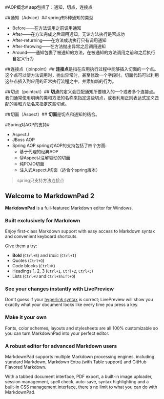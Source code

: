 #AOP概念#
**aop**包括了：通知，切点，连接点

##通知（Advice）##
spring有5种通知的类型
- Before——在方法调用之前调用通知
- After——在方法完成之后调用通知，无论方法执行是否成功
- After-returning——在方法成功执行只有调用通知
- After-throwing——在方法抛出异常之后调用通知
- Around——通知包裹了被通知的方法，在被通知的方法调用之前和之后执行自定义行为

##连接点（joinpoint）##
**连接点**是指在应用执行过程中能够插入切面的一个点。这个点可以使方法调用时，抛出异常时，甚至修改一个字段时。切面代码可以利用这些点插入到应用的正常执行流程之中，并添加新的行为。

##切点（pointcut）##
**切点**的定义会匹配通知所要植入的一个或者多个连接点。我们通常使用明确的类和方法的名称来指定这些切点，或者利用正则表达式定义匹配的类和方法名来指定这些切点。

##切面（Aspect）##
**切面**是切点和通知的结合。


#Spring对AOP的支持#
- AspectJ
- JBoss AOP
- Spring AOP
    spring对AOP的支持包括了四个方面:
    - 基于代理的经典AOP
    - @AspectJ注解驱动的切面
    - 纯POJO切面
    - 注入式AspectJ切面（适合个spring版本）
> spring只支持方法连接点

## Welcome to MarkdownPad 2 ##

**MarkdownPad** is a full-featured Markdown editor for Windows.

### Built exclusively for Markdown ###

Enjoy first-class Markdown support with easy access to  Markdown syntax and convenient keyboard shortcuts.

Give them a try:

- **Bold** (`Ctrl+B`) and *Italic* (`Ctrl+I`)
- Quotes (`Ctrl+Q`)
- Code blocks (`Ctrl+K`)
- Headings 1, 2, 3 (`Ctrl+1`, `Ctrl+2`, `Ctrl+3`)
- Lists (`Ctrl+U` and `Ctrl+Shift+O`)

### See your changes instantly with LivePreview ###

Don't guess if your [hyperlink syntax](http://markdownpad.com) is correct; LivePreview will show you exactly what your document looks like every time you press a key.

### Make it your own ###

Fonts, color schemes, layouts and stylesheets are all 100% customizable so you can turn MarkdownPad into your perfect editor.

### A robust editor for advanced Markdown users ###

MarkdownPad supports multiple Markdown processing engines, including standard Markdown, Markdown Extra (with Table support) and GitHub Flavored Markdown.

With a tabbed document interface, PDF export, a built-in image uploader, session management, spell check, auto-save, syntax highlighting and a built-in CSS management interface, there's no limit to what you can do with MarkdownPad.
